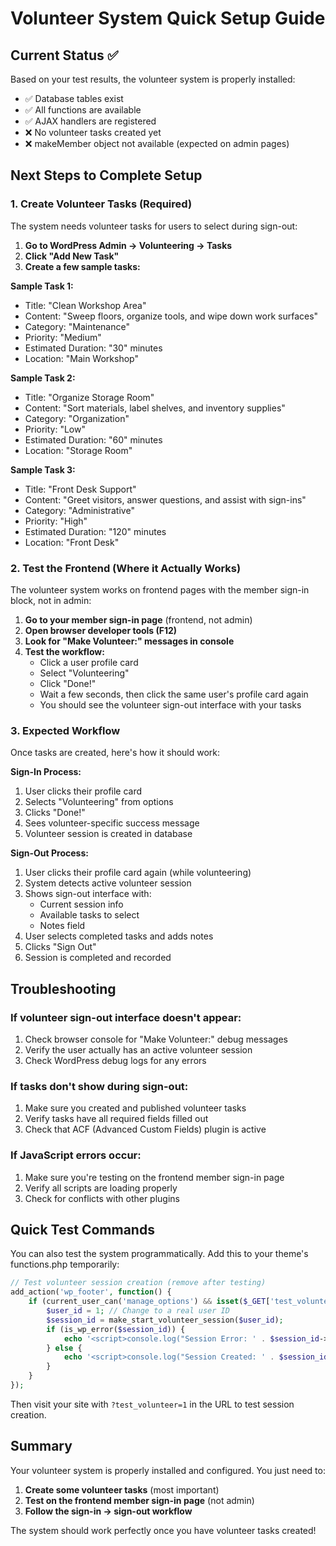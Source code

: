 # Volunteer System Quick Setup Guide

## Current Status ✅

Based on your test results, the volunteer system is properly installed:

- ✅ Database tables exist
- ✅ All functions are available
- ✅ AJAX handlers are registered
- ❌ No volunteer tasks created yet
- ❌ makeMember object not available (expected on admin pages)

## Next Steps to Complete Setup

### 1. Create Volunteer Tasks (Required)

The system needs volunteer tasks for users to select during sign-out:

1. **Go to WordPress Admin → Volunteering → Tasks**
2. **Click "Add New Task"**
3. **Create a few sample tasks:**

**Sample Task 1:**

- Title: "Clean Workshop Area"
- Content: "Sweep floors, organize tools, and wipe down work surfaces"
- Category: "Maintenance"
- Priority: "Medium"
- Estimated Duration: "30" minutes
- Location: "Main Workshop"

**Sample Task 2:**

- Title: "Organize Storage Room"
- Content: "Sort materials, label shelves, and inventory supplies"
- Category: "Organization"
- Priority: "Low"
- Estimated Duration: "60" minutes
- Location: "Storage Room"

**Sample Task 3:**

- Title: "Front Desk Support"
- Content: "Greet visitors, answer questions, and assist with sign-ins"
- Category: "Administrative"
- Priority: "High"
- Estimated Duration: "120" minutes
- Location: "Front Desk"

### 2. Test the Frontend (Where it Actually Works)

The volunteer system works on frontend pages with the member sign-in block, not in admin:

1. **Go to your member sign-in page** (frontend, not admin)
2. **Open browser developer tools (F12)**
3. **Look for "Make Volunteer:" messages in console**
4. **Test the workflow:**
   - Click a user profile card
   - Select "Volunteering"
   - Click "Done!"
   - Wait a few seconds, then click the same user's profile card again
   - You should see the volunteer sign-out interface with your tasks

### 3. Expected Workflow

Once tasks are created, here's how it should work:

**Sign-In Process:**

1. User clicks their profile card
2. Selects "Volunteering" from options
3. Clicks "Done!"
4. Sees volunteer-specific success message
5. Volunteer session is created in database

**Sign-Out Process:**

1. User clicks their profile card again (while volunteering)
2. System detects active volunteer session
3. Shows sign-out interface with:
   - Current session info
   - Available tasks to select
   - Notes field
4. User selects completed tasks and adds notes
5. Clicks "Sign Out"
6. Session is completed and recorded

## Troubleshooting

### If volunteer sign-out interface doesn't appear:

1. Check browser console for "Make Volunteer:" debug messages
2. Verify the user actually has an active volunteer session
3. Check WordPress debug logs for any errors

### If tasks don't show during sign-out:

1. Make sure you created and published volunteer tasks
2. Verify tasks have all required fields filled out
3. Check that ACF (Advanced Custom Fields) plugin is active

### If JavaScript errors occur:

1. Make sure you're testing on the frontend member sign-in page
2. Verify all scripts are loading properly
3. Check for conflicts with other plugins

## Quick Test Commands

You can also test the system programmatically. Add this to your theme's functions.php temporarily:

```php
// Test volunteer session creation (remove after testing)
add_action('wp_footer', function() {
    if (current_user_can('manage_options') && isset($_GET['test_volunteer'])) {
        $user_id = 1; // Change to a real user ID
        $session_id = make_start_volunteer_session($user_id);
        if (is_wp_error($session_id)) {
            echo '<script>console.log("Session Error: ' . $session_id->get_error_message() . '");</script>';
        } else {
            echo '<script>console.log("Session Created: ' . $session_id . '");</script>';
        }
    }
});
```

Then visit your site with `?test_volunteer=1` in the URL to test session creation.

## Summary

Your volunteer system is properly installed and configured. You just need to:

1. **Create some volunteer tasks** (most important)
2. **Test on the frontend member sign-in page** (not admin)
3. **Follow the sign-in → sign-out workflow**

The system should work perfectly once you have volunteer tasks created!
